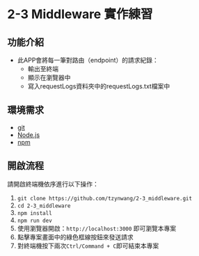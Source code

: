 # 2-3 Middleware 實作練習

## 功能介紹
- 此APP會將每一筆對路由（endpoint）的請求紀錄：
  - 輸出至終端
  - 顯示在瀏覽器中
  - 寫入requestLogs資料夾中的requestLogs.txt檔案中

## 環境需求
- [git](https://git-scm.com/downloads)
- [Node.js](https://nodejs.org/en/)
- [npm](https://www.npmjs.com/get-npm)

## 開啟流程
請開啟終端機依序進行以下操作：
1. `git clone https://github.com/tzynwang/2-3_middleware.git`
1. `cd 2-3_middleware`
1. `npm install`
1. `npm run dev`
1. 使用瀏覽器開啟：`http://localhost:3000` 即可瀏覽本專案
1. 點擊專案畫面中的綠色框線按鈕來發送請求
1. 對終端機按下兩次`Ctrl/Command + C`即可結束本專案